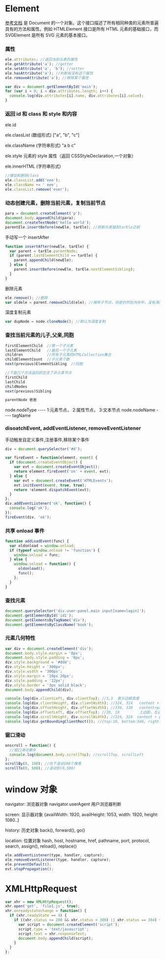 # Element

[参考文档](https://developer.mozilla.org/zh-CN/docs/Web/API/Element)
是 Document 的一个对象。这个接口描述了所有相同种类的元素所普遍具有的方法和属性。例如 HTMLElement 接口是所有 HTML 元素的基础接口，而 SVGElement 是所有 SVG 元素的基本接口。

### 属性

```js
ele.attributes; //返回当前元素的属性
ele.getAttribute('a'); //getter
ele.setAttribute('a', 'b'); //setter
ele.hasAttribute('a'); //判断有没有这个属性
ele.removeAttribute('a'); //移除某个属性
```

```js
var div = document.getElementById('main');
for (var i = 0; i < div.attributes.length; i++) {
  console.log(div.attributes[i].name, div.attributes[i].value);
}
```

### 返回 id 和 class 和 style 和内容

ele.id

ele.classList (数组形式) ["a", "b", "c"]

ele.className (字符串形式) "a b c"

ele.style 元素的 style 属性（返回 CSSStyleDeclaration,一个对象）

ele.innerHTML (字符串形式)

```js
//增加和删除class
ele.classList.add('eee');
ele.className += ' eee';
ele.classList.remove('ever');
```

### 动态创建元素，删除当前元素，复制当前节点

```js
para = document.createElement('p');
document.body.appendChild(para);
document.createTextNode('hello world');
parentEle.insertBefore(newEle, tarEle); //把新元素插到tarEle之前
```

手动写一个 insertAfter

```js
function insertAfter(newEle, tarEle) {
  var parent = tarEle.parentNode;
  if (parent.lastElementChild == tarEle) {
    parent.appendChild(newEle);
  } else {
    parent.insertBefore(newEle, tarEle.nextElementSibling);
  }
}
```

删除元素

```js
ele.remove(); //删除
var oldele = parent.removeChild(ele); //移除子节点，但是仍然在内存中，没有清除
```

深度复制元素

```js
var dupNode = node.cloneNode(); //默认为深度复制
```

### 查找当前元素的儿子,父亲,同胞

```js
firstElementChild  //第一个子元素
lastElementChild   //最后一个子元素
children           //所有子元素的HTMLCollection集合
childElementCount  //子元素个数
next(previous)ElementSibling  //同胞

//下面几个方法返回的包含了非元素节点
firstChild
lastChild
childNodes
next(previous)Sibling

parentNode 爸爸
```

node.nodeType ---- 1:元素节点， 2:属性节点， 3:文本节点
node.nodeName ---- tagName

### disoatchEvent, addEventListener, removeEventListener

手动触发自定义事件,注册事件,移除某个事件

```js
div = document.querySelector('#d');

var fireEvent = function(element, event) {
  if (document.createEventObject) {
    var evt = document.createEventObject();
    return element.fireEvent('on' + event, evt);
  } else {
    var evt = document.createEvent('HTMLEvents');
    evt.initEvent(event, true, true);
    return !element.dispatchEvent(evt);
  }
};
div.addEventListener('ok', function() {
  console.log('ok');
});
fireEvent(div, 'ok');
```

### 共享 onload 事件

```js
function addLoadEvent(func) {
  var oldonload = window.onload;
  if (typeof window.onload != 'function') {
    window.onload = func;
  } else {
    window.onload = function() {
      oldonload();
      func();
    };
  }
}
```

### 查找元素

```js
document.querySelector('div.user-panel.main input[name=login]');
document.getElementById('id1');
document.getElementsByTagName('div');
document.getElementsByClassName('book');
```

### 元素几何特性

```js
var div = document.createElement('div');
document.body.style.margin = '0px';
document.body.style.padding = '0px';
div.style.background = '#ddd';
div.style.height = '300px';
div.style.width = '300px';
div.style.margin = '10px 20px';
div.style.padding = '12px';
div.style.border = '3px solid black';
document.body.appendChild(div);

console.log(div.clientLeft, div.clientTop); //3,3  表示边框宽度
console.log(div.clientHeight, div.clientWidth); //324, 324   content + padding 不包含边框
console.log(div.offsetHeight, div.offsetWidth); //330, 330   content+padding+border
console.log(div.offsetLeft, div.offsetTop); //20, 10         上边距，左边距
console.log(div.scrollHeight, div.scrollWidth); //324, 324  content + padding + 溢出
console.log(div.getBoundingClientRect()); //{top:10, bottom:340, right:350, height:330, left:20, width:330}
```

### 窗口滑动

```js
onscroll = function() {
  //窗口滑动事件
  console.log(document.body.scrollTop); //scrollTop, scrollLeft
};
scrollBy(0, 100); //向下滚动100个像素
scrollTo(0, 500); //滚动到(0,500)
```

# window 对象

navigator: 浏览器对象 navigator.userAgent 用户浏览器判断

screen: 显示器对象 {availWidth: 1920, availHeight: 1053, width: 1920, height: 1080..}

history: 历史对象 back(), forward(), go()

location: 位置对象 hash, host, hostname, href, pathname, port, protocol, search, assign(), reload(), replace()

```js
ele.addEventListener(type, handler, capture);
ele.removeEventListener(type, handler, capture);
ele.preventDefault();
evt.stopPropagation();
```

# XMLHttpRequest

```js
var xhr = new XMLHttpRequest();
xhr.open('get', 'file1.js', true);
xhr.onreadystatechange = function() {
  if (xhr.readyState == 4) {
    if ((xhr.status >= 200 && xhr.status < 300) || xhr.status == 304) {
      var script = document.createElement('script');
      script.type = 'text/javascript';
      script.text = xhr.responseText;
      document.body.appendChild(script);
    }
  }
};
```
